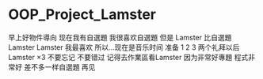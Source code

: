 # OOP_Project_Lamster
早上好物件導向
现在我有自選題
我很喜欢自選題
但是
Lamster
比自選題
Lamster
Lamster
我最喜欢
所以…现在是音乐时间
准备 1 2 3
两个礼拜以后
Lamster ×3
不要忘记
不要错过
记得去作業區看Lamster
因为非常好專題
程式非常好
差不多一样自選題
再见

